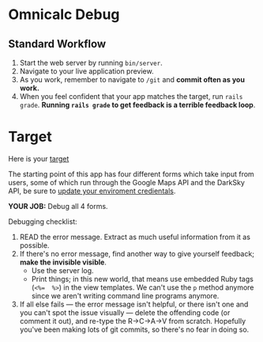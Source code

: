 # Omnicalc Debug

## Standard Workflow

 1. Start the web server by running `bin/server`.
 1. Navigate to your live application preview.
 1. As you work, remember to navigate to `/git` and **commit often as you work.**
 1. When you feel confident that your app matches the target, run `rails grade`. **Running `rails grade` to get feedback is a terrible feedback loop**.

# Target

Here is your [target](https://omnicalc-debug.matchthetarget.com/) 

The starting point of this app has four different forms which take input from users, some of which run through the Google Maps API and the DarkSky API, be sure to [update your enviroment credientals](https://chapters.firstdraft.com/chapters/792).  

<strong>YOUR JOB:</strong> Debug all 4 forms. 

Debugging checklist:

 1. READ the error message. Extract as much useful information from it as possible.
 2. If there's no error message, find another way to give yourself feedback; **make the invisible visible**.
    - Use the server log.
    - Print things; in this new world, that means use embedded Ruby tags (`<%=  %>`) in the view templates. We can't use the `p` method anymore since we aren't writing command line programs anymore.
 3. If all else fails — the error message isn't helpful, or there isn't one and you can't spot the issue visually — delete the offending code (or comment it out), and re-type the R→C→A→V from scratch. Hopefully you've been making lots of git commits, so there's no fear in doing so.